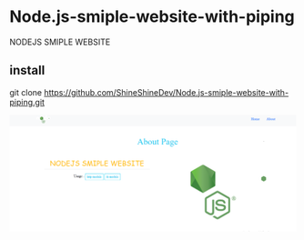 # Node.js-smiple-website-with-piping
NODEJS SMIPLE WEBSITE


## install
git clone https://github.com/ShineShineDev/Node.js-smiple-website-with-piping.git



<img src="https://github.com/ShineShineDev/Node.js-smiple-website-with-piping/blob/master/app.png"/>
